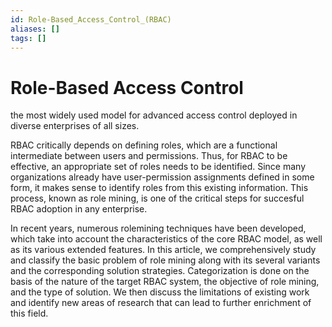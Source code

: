 ```yaml
---
id: Role-Based_Access_Control_(RBAC)
aliases: []
tags: []
---
```


# Role-Based Access Control
the most widely used model for advanced access control deployed in diverse enterprises of all sizes.


RBAC critically depends on defining roles, which are a functional intermediate between users and permissions. Thus, for RBAC to be effective, an appropriate set of roles needs to be identified. Since many organizations already have user-permission assignments defined in some form, it makes sense to identify roles from this existing information. This process, known as role mining, is one of the critical steps for succesful RBAC adoption in any enterprise.

In recent years, numerous rolemining techniques have been developed, which take into account the characteristics of the core RBAC model, as well as its various extended features. In this article, we comprehensively study and classify the basic problem of role mining along with its several variants and the corresponding solution strategies. Categorization is done on the basis of the nature of the target RBAC system, the objective of role mining, and the type of solution. We then discuss the limitations of existing work and identify new areas of research that can lead to further enrichment of this field.
